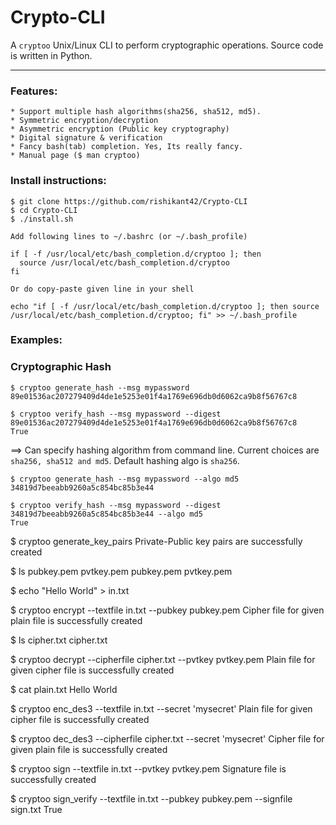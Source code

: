 # Crypto-CLI

A `cryptoo` Unix/Linux CLI to perform cryptographic operations. Source code is written in Python. 

---

### Features:
```
* Support multiple hash algorithms(sha256, sha512, md5).
* Symmetric encryption/decryption
* Asymmetric encryption (Public key cryptography)
* Digital signature & verification
* Fancy bash(tab) completion. Yes, Its really fancy.
* Manual page ($ man cryptoo)
```
### Install instructions:
```
$ git clone https://github.com/rishikant42/Crypto-CLI
$ cd Crypto-CLI
$ ./install.sh 

Add following lines to ~/.bashrc (or ~/.bash_profile)

if [ -f /usr/local/etc/bash_completion.d/cryptoo ]; then
  source /usr/local/etc/bash_completion.d/cryptoo
fi

Or do copy-paste given line in your shell

echo "if [ -f /usr/local/etc/bash_completion.d/cryptoo ]; then source /usr/local/etc/bash_completion.d/cryptoo; fi" >> ~/.bash_profile
```

### Examples:

### Cryptographic Hash

```
$ cryptoo generate_hash --msg mypassword
89e01536ac207279409d4de1e5253e01f4a1769e696db0d6062ca9b8f56767c8

$ cryptoo verify_hash --msg mypassword --digest 89e01536ac207279409d4de1e5253e01f4a1769e696db0d6062ca9b8f56767c8
True
```

==> Can specify hashing algorithm from command line. Current choices are `sha256, sha512 and md5`. Default hashing algo is `sha256`.

```
$ cryptoo generate_hash --msg mypassword --algo md5
34819d7beeabb9260a5c854bc85b3e44

$ cryptoo verify_hash --msg mypassword --digest 34819d7beeabb9260a5c854bc85b3e44 --algo md5
True
```

$ cryptoo generate_key_pairs
Private-Public key pairs are successfully created

$ ls pubkey.pem pvtkey.pem
pubkey.pem  pvtkey.pem

$ echo "Hello World" > in.txt

$ cryptoo encrypt --textfile in.txt --pubkey pubkey.pem
Cipher file for given plain file is successfully created

$ ls cipher.txt
cipher.txt

$ cryptoo decrypt --cipherfile cipher.txt --pvtkey pvtkey.pem
Plain file for given cipher file is successfully created

$ cat plain.txt
Hello World

$ cryptoo enc_des3 --textfile in.txt --secret 'mysecret'
Plain file for given cipher file is successfully created

$ cryptoo dec_des3 --cipherfile cipher.txt --secret 'mysecret'
Cipher file for given plain file is successfully created

$ cryptoo sign --textfile in.txt --pvtkey pvtkey.pem
Signature file is successfully created

$ cryptoo sign_verify --textfile in.txt --pubkey pubkey.pem --signfile sign.txt
True

```
